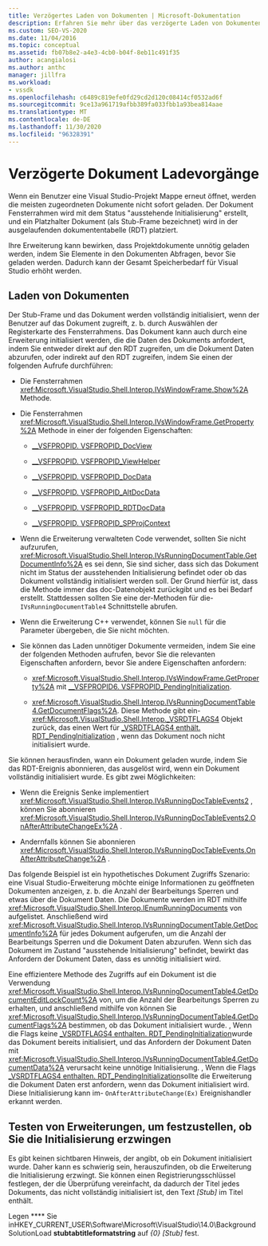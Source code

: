 ```yaml
---
title: Verzögertes Laden von Dokumenten | Microsoft-Dokumentation
description: Erfahren Sie mehr über das verzögerte Laden von Dokumenten in Visual Studio und wie Sie Erweiterungen codieren, sodass Sie keine Elemente in einem Dokument Abfragen, bevor Sie geladen werden.
ms.custom: SEO-VS-2020
ms.date: 11/04/2016
ms.topic: conceptual
ms.assetid: fb07b8e2-a4e3-4cb0-b04f-8eb11c491f35
author: acangialosi
ms.author: anthc
manager: jillfra
ms.workload:
- vssdk
ms.openlocfilehash: c6489c819efe0fd29cd2d120c08414cf0532ad6f
ms.sourcegitcommit: 9ce13a961719afbb389fa033fbb1a93bea814aae
ms.translationtype: MT
ms.contentlocale: de-DE
ms.lasthandoff: 11/30/2020
ms.locfileid: "96328391"
---
```

# <a name="delayed-document-loading"></a>Verzögerte Dokument Ladevorgänge

Wenn ein Benutzer eine Visual Studio-Projekt Mappe erneut öffnet, werden die meisten zugeordneten Dokumente nicht sofort geladen. Der Dokument Fensterrahmen wird mit dem Status "ausstehende Initialisierung" erstellt, und ein Platzhalter Dokument (als Stub-Frame bezeichnet) wird in der ausgelaufenden dokumententabelle (RDT) platziert.

Ihre Erweiterung kann bewirken, dass Projektdokumente unnötig geladen werden, indem Sie Elemente in den Dokumenten Abfragen, bevor Sie geladen werden. Dadurch kann der Gesamt Speicherbedarf für Visual Studio erhöht werden.

## <a name="document-loading"></a>Laden von Dokumenten

Der Stub-Frame und das Dokument werden vollständig initialisiert, wenn der Benutzer auf das Dokument zugreift, z. b. durch Auswählen der Registerkarte des Fensterrahmens. Das Dokument kann auch durch eine Erweiterung initialisiert werden, die die Daten des Dokuments anfordert, indem Sie entweder direkt auf den RDT zugreifen, um die Dokument Daten abzurufen, oder indirekt auf den RDT zugreifen, indem Sie einen der folgenden Aufrufe durchführen:

- Die Fensterrahmen <xref:Microsoft.VisualStudio.Shell.Interop.IVsWindowFrame.Show%2A> Methode.

- Die Fensterrahmen <xref:Microsoft.VisualStudio.Shell.Interop.IVsWindowFrame.GetProperty%2A> Methode in einer der folgenden Eigenschaften:

  - [__VSFPROPID. VSFPROPID_DocView](<xref:Microsoft.VisualStudio.Shell.Interop.__VSFPROPID.VSFPROPID_DocView>)

  - [__VSFPROPID. VSFPROPID_ViewHelper](<xref:Microsoft.VisualStudio.Shell.Interop.__VSFPROPID.VSFPROPID_ViewHelper>)

  - [__VSFPROPID. VSFPROPID_DocData](<xref:Microsoft.VisualStudio.Shell.Interop.__VSFPROPID.VSFPROPID_DocData>)

  - [__VSFPROPID. VSFPROPID_AltDocData](<xref:Microsoft.VisualStudio.Shell.Interop.__VSFPROPID.VSFPROPID_AltDocData>)

  - [__VSFPROPID. VSFPROPID_RDTDocData](<xref:Microsoft.VisualStudio.Shell.Interop.__VSFPROPID.VSFPROPID_RDTDocData>)

  - [__VSFPROPID. VSFPROPID_SPProjContext](<xref:Microsoft.VisualStudio.Shell.Interop.__VSFPROPID.VSFPROPID_SPProjContext>)

- Wenn die Erweiterung verwalteten Code verwendet, sollten Sie nicht aufzurufen, <xref:Microsoft.VisualStudio.Shell.Interop.IVsRunningDocumentTable.GetDocumentInfo%2A> es sei denn, Sie sind sicher, dass sich das Dokument nicht im Status der ausstehenden Initialisierung befindet oder ob das Dokument vollständig initialisiert werden soll. Der Grund hierfür ist, dass die Methode immer das doc-Datenobjekt zurückgibt und es bei Bedarf erstellt. Stattdessen sollten Sie eine der-Methoden für die- `IVsRunningDocumentTable4` Schnittstelle abrufen.

- Wenn die Erweiterung C++ verwendet, können Sie `null` für die Parameter übergeben, die Sie nicht möchten.

- Sie können das Laden unnötiger Dokumente vermeiden, indem Sie eine der folgenden Methoden aufrufen, bevor Sie die relevanten Eigenschaften anfordern, bevor Sie andere Eigenschaften anfordern:

  - <xref:Microsoft.VisualStudio.Shell.Interop.IVsWindowFrame.GetProperty%2A> mit [__VSFPROPID6. VSFPROPID_PendingInitialization](<xref:Microsoft.VisualStudio.Shell.Interop.__VSFPROPID6.VSFPROPID_PendingInitialization>).

  - <xref:Microsoft.VisualStudio.Shell.Interop.IVsRunningDocumentTable4.GetDocumentFlags%2A>. Diese Methode gibt ein- <xref:Microsoft.VisualStudio.Shell.Interop._VSRDTFLAGS4> Objekt zurück, das einen Wert für [_VSRDTFLAGS4 enthält. RDT_PendingInitialization](<xref:Microsoft.VisualStudio.Shell.Interop._VSRDTFLAGS4.RDT_PendingInitialization>) , wenn das Dokument noch nicht initialisiert wurde.

Sie können herausfinden, wann ein Dokument geladen wurde, indem Sie das RDT-Ereignis abonnieren, das ausgelöst wird, wenn ein Dokument vollständig initialisiert wurde. Es gibt zwei Möglichkeiten:

- Wenn die Ereignis Senke implementiert <xref:Microsoft.VisualStudio.Shell.Interop.IVsRunningDocTableEvents2> , können Sie abonnieren <xref:Microsoft.VisualStudio.Shell.Interop.IVsRunningDocTableEvents2.OnAfterAttributeChangeEx%2A> .

- Andernfalls können Sie abonnieren <xref:Microsoft.VisualStudio.Shell.Interop.IVsRunningDocTableEvents.OnAfterAttributeChange%2A> .

Das folgende Beispiel ist ein hypothetisches Dokument Zugriffs Szenario: eine Visual Studio-Erweiterung möchte einige Informationen zu geöffneten Dokumenten anzeigen, z. b. die Anzahl der Bearbeitungs Sperren und etwas über die Dokument Daten. Die Dokumente werden im RDT mithilfe <xref:Microsoft.VisualStudio.Shell.Interop.IEnumRunningDocuments> von aufgelistet. Anschließend wird <xref:Microsoft.VisualStudio.Shell.Interop.IVsRunningDocumentTable.GetDocumentInfo%2A> für jedes Dokument aufgerufen, um die Anzahl der Bearbeitungs Sperren und die Dokument Daten abzurufen. Wenn sich das Dokument im Zustand "ausstehende Initialisierung" befindet, bewirkt das Anfordern der Dokument Daten, dass es unnötig initialisiert wird.

Eine effizientere Methode des Zugriffs auf ein Dokument ist die Verwendung <xref:Microsoft.VisualStudio.Shell.Interop.IVsRunningDocumentTable4.GetDocumentEditLockCount%2A> von, um die Anzahl der Bearbeitungs Sperren zu erhalten, und anschließend mithilfe von können Sie <xref:Microsoft.VisualStudio.Shell.Interop.IVsRunningDocumentTable4.GetDocumentFlags%2A> bestimmen, ob das Dokument initialisiert wurde. , Wenn die Flags keine [_VSRDTFLAGS4 enthalten. RDT_PendingInitialization](<xref:Microsoft.VisualStudio.Shell.Interop._VSRDTFLAGS4.RDT_PendingInitialization>)wurde das Dokument bereits initialisiert, und das Anfordern der Dokument Daten mit <xref:Microsoft.VisualStudio.Shell.Interop.IVsRunningDocumentTable4.GetDocumentData%2A> verursacht keine unnötige Initialisierung. , Wenn die Flags [_VSRDTFLAGS4 enthalten. RDT_PendingInitialization](<xref:Microsoft.VisualStudio.Shell.Interop._VSRDTFLAGS4.RDT_PendingInitialization>)sollte die Erweiterung die Dokument Daten erst anfordern, wenn das Dokument initialisiert wird. Diese Initialisierung kann im- `OnAfterAttributeChange(Ex)` Ereignishandler erkannt werden.

## <a name="test-extensions-to-see-if-they-force-initialization"></a>Testen von Erweiterungen, um festzustellen, ob Sie die Initialisierung erzwingen

Es gibt keinen sichtbaren Hinweis, der angibt, ob ein Dokument initialisiert wurde. Daher kann es schwierig sein, herauszufinden, ob die Erweiterung die Initialisierung erzwingt. Sie können einen Registrierungsschlüssel festlegen, der die Überprüfung vereinfacht, da dadurch der Titel jedes Dokuments, das nicht vollständig initialisiert ist, den Text *[Stub]* im Titel enthält.

Legen **** Sie inHKEY_CURRENT_USER\Software\Microsoft\VisualStudio\14.0\BackgroundSolutionLoad **stubtabtitleformatstring** auf *{0} [Stub]* fest.
